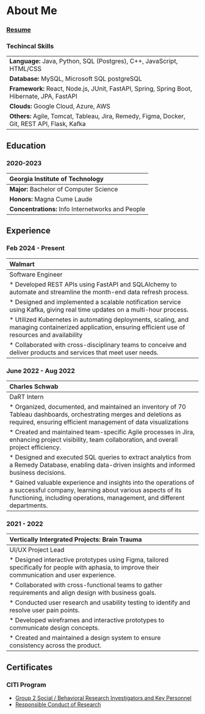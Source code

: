 # About Me 
### [Resume](https://drive.google.com/file/d/1npx9a5PKPZRKoxRJguPWim1Vu9uhfiW0/view?usp=sharing)

### Techincal Skills
| |
|:-----------------|
| **Language:** Java, Python, SQL (Postgres), C++, JavaScript, HTML/CSS |
| **Database:** MySQL, Microsoft SQL postgreSQL| 
| **Framework:** React, Node.js, JUnit, FastAPI, Spring, Spring Boot, Hibernate, JPA, FastAPI | 
| **Clouds:** Google Cloud, Azure, AWS | 
| **Others:** Agile, Tomcat, Tableau, Jira, Remedy, Figma, Docker, Git, REST API, Flask, Kafka| 


## Education
### 2020-2023
| Georgia Institute of Technology |
|:-----------------|
| **Major:** Bachelor of Computer Science         |
| **Honors:** Magna Cume Laude         |
| **Concentrations:** Info Internetworks and People         |

## Experience
### Feb 2024 - Present
|Walmart|
|:-----------------|
|Software Engineer|
|* Developed REST APIs using FastAPI and SQLAlchemy to automate and streamline the month-end data refresh process.|
|* Designed and implemented a scalable notification service using Kafka, giving real time updates on a multi-hour process.|
|* Utilized Kubernetes in automating deployments, scaling, and managing containerized application, ensuring efficient use of resources and availability|
| * Collaborated with cross-disciplinary teams to conceive and deliver products and services that meet user needs.|

### June 2022 - Aug 2022
|Charles Schwab|
|:-----------------|
|DaRT Intern|
|* Organized, documented, and maintained an inventory of 70 Tableau dashboards, orchestrating merges and deletions as required, ensuring efficient management of data visualizations|
|* Created and maintained team-specific Agile processes in Jira, enhancing project visibility, team collaboration, and overall project efficiency.|
|* Designed and executed SQL queries to extract analytics from a Remedy Database, enabling data-driven insights and informed business decisions.|
| * Gained valuable experience and insights into the operations of a successful company, learning about various aspects of its functioning, including operations, management, and different departments.|


### 2021 - 2022
|Vertically Intergrated Projects: Brain Trauma |
|:-----------------|
|UI/UX Project Lead|
|* Designed interactive prototypes using Figma, tailored specifically for people with aphasia, to improve their communication and user experience.|
|* Collaborated with cross-functional teams to gather requirements and align design with business goals.|
|* Conducted user research and usability testing to identify and resolve user pain points.|
|* Developed wireframes and interactive prototypes to communicate design concepts.|
|* Created and maintained a design system to ensure consistency across the product.|

## Certificates
### CITI Program
* [Group 2 Social / Behavioral Research Investigators and Key Personnel](https://www.citiprogram.org/verify/?wc355fb1a-badb-479d-b99d-9a2a7c43643b-46664949)
* [Responsible Conduct of Research](https://www.citiprogram.org/verify/?w004774f9-9afa-4d5e-9dc7-1cef663ca4c6-46664942)

